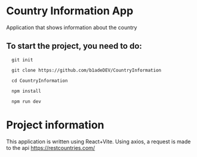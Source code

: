 # Country Information App
Application that shows information about the country

## To start the project, you need to do:
```
  git init
```
```
  git clone https://github.com/b1adeDEV/CountryInformation
```
```
  cd CountryInformation
```
```
  npm install
```
```
  npm run dev
```
# Project information
This application is written using React+Vite. Using axios, a request is made to the api https://restcountries.com/
